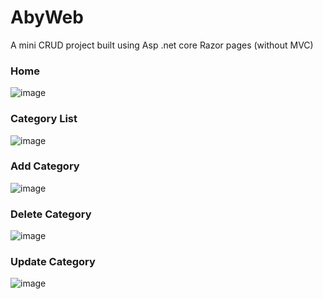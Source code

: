 # AbyWeb
A mini CRUD project built using Asp .net core Razor pages (without MVC)

### Home
![image](https://user-images.githubusercontent.com/51246457/162594807-7950c7a1-042c-45b1-a8e9-ddcfad306d7a.png) <br>

### Category List
![image](https://user-images.githubusercontent.com/51246457/162594828-0f626302-cde9-492b-a8b2-9dabbc0461d2.png) <br>

### Add Category
![image](https://user-images.githubusercontent.com/51246457/162594845-20948bd4-5339-452f-b920-5d4d6fd61646.png) <br>

### Delete Category
![image](https://user-images.githubusercontent.com/51246457/162594864-3991278d-acce-4a71-b1b6-4779f78a6120.png) <br>

### Update Category
![image](https://user-images.githubusercontent.com/51246457/162594877-d76916cb-caf6-4e23-bb55-24b4b0576c78.png)




